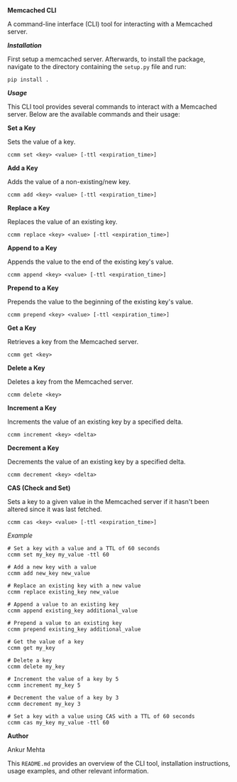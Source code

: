 **Memcached CLI**

A command-line interface (CLI) tool for interacting with a Memcached server.

***Installation***

First setup a memcached server.
Afterwards, to install the package, navigate to the directory containing the `setup.py` file and run:

    pip install .

***Usage***

This CLI tool provides several commands to interact with a Memcached server. Below are the available commands and their usage:

**Set a Key**

Sets the value of a key.

    ccmm set <key> <value> [-ttl <expiration_time>]

**Add a Key**

Adds the value of a non-existing/new key.

    ccmm add <key> <value> [-ttl <expiration_time>]

**Replace a Key**

Replaces the value of an existing key.

    ccmm replace <key> <value> [-ttl <expiration_time>]

**Append to a Key**

Appends the value to the end of the existing key's value.

    ccmm append <key> <value> [-ttl <expiration_time>]

**Prepend to a Key**

Prepends the value to the beginning of the existing key's value.

    ccmm prepend <key> <value> [-ttl <expiration_time>]

**Get a Key**

Retrieves a key from the Memcached server.

    ccmm get <key>

**Delete a Key**

Deletes a key from the Memcached server.

    ccmm delete <key>

**Increment a Key**

Increments the value of an existing key by a specified delta.

    ccmm increment <key> <delta>

**Decrement a Key**

Decrements the value of an existing key by a specified delta.

    ccmm decrement <key> <delta>


**CAS (Check and Set)**

Sets a key to a given value in the Memcached server if it hasn't been altered since it was last fetched.

    ccmm cas <key> <value> [-ttl <expiration_time>]


*Example*
```
# Set a key with a value and a TTL of 60 seconds
ccmm set my_key my_value -ttl 60

# Add a new key with a value
ccmm add new_key new_value

# Replace an existing key with a new value
ccmm replace existing_key new_value

# Append a value to an existing key
ccmm append existing_key additional_value

# Prepend a value to an existing key
ccmm prepend existing_key additional_value

# Get the value of a key
ccmm get my_key

# Delete a key
ccmm delete my_key

# Increment the value of a key by 5
ccmm increment my_key 5

# Decrement the value of a key by 3
ccmm decrement my_key 3

# Set a key with a value using CAS with a TTL of 60 seconds
ccmm cas my_key my_value -ttl 60
```


**Author**

Ankur Mehta

This `README.md` provides an overview of the CLI tool, installation instructions, usage examples, and other relevant information.
